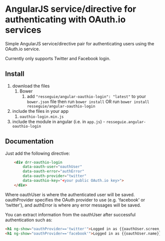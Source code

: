 # AngularJS service/directive for authenticating with OAuth.io services

Simple AngularJS service/directive pair for authenticating users using the OAuth.io service.

Currently only supports Twitter and Facebook login.

## Install
1. download the files
	1. Bower
		1. add `"resseguie/angular-oauthio-login": "latest"` to your `bower.json` file then run `bower install` OR run `bower install resseguie/angular-oauthio-login`
2. include the files in your app
	1. `oauthio-login.min.js`
3. include the module in angular (i.e. in `app.js`) - `resseguie.angular-oauthio-login`



## Documentation

Just add the following directive:

```html
	<div drr-oauthio-login
		data-oauth-user="oauthUser"
		data-oauth-error="authError"
		data-oauth-provider="twitter"
		data-oauthio-key="<your public OAuth.io key>">
	</div>
```

Where oauthUser is where the authenticated user will be saved. oauthProvider specifies the OAuth provider to use (e.g. 'facebook' or 'twitter'), and authError is where any error messages will be saved.

You can extract information from the oauthUser after successful authentication such as:

```html
<h1 ng-show="oauthProvider=='twitter'">Logged in as {{oauthUser.screen_name}}</h1>
<h1 ng-show="oauthProvider=='facebook'">Logged in as {{oauthUser.name}}</h1>
```

